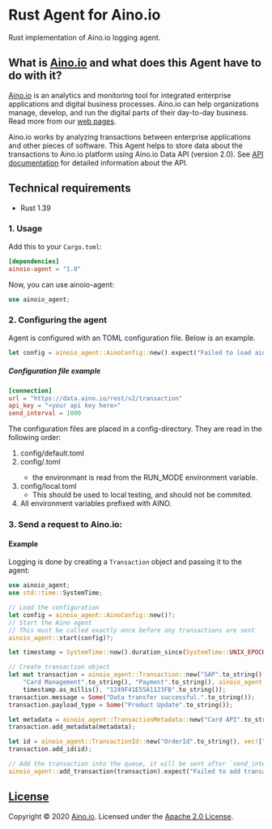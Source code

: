# Rust Agent for Aino.io

Rust implementation of Aino.io logging agent.

## What is [Aino.io](http://aino.io) and what does this Agent have to do with it?

[Aino.io](http://aino.io) is an analytics and monitoring tool for integrated enterprise applications and digital
business processes. Aino.io can help organizations manage, develop, and run the digital parts of their day-to-day
business. Read more from our [web pages](http://aino.io).

Aino.io works by analyzing transactions between enterprise applications and other pieces of software.
This Agent helps to store data about the transactions to Aino.io platform using Aino.io Data API (version 2.0).
See [API documentation](http://www.aino.io/api) for detailed information about the API.

## Technical requirements
* Rust 1.39

### 1. Usage

Add this to your `Cargo.toml`:

```toml
[dependencies]
ainoio-agent = "1.0"
```

Now, you can use ainoio-agent:

```rust
use ainoio_agent;
```

### 2. Configuring the agent
Agent is configured with an TOML configuration file. Below is an example.

```rust
let config = ainoio_agent::AinoConfig::new().expect("Failed to load aino configuration");
```

##### Configuration file example
```toml
[connection]
url = "https://data.aino.io/rest/v2/transaction"
api_key = "<your api key here>"
send_interval = 1000
```

The configuration files are placed in a config-directory. They are read in the following order:
1. config/default.toml
2. config/<environment>.toml
    * the environmant is read from the RUN_MODE environment variable.
3. config/local.toml
    * This should be used to local testing, and should not be commited.
4. All environment variables prefixed with AINO.

### 3. Send a request to Aino.io:

#### Example
Logging is done by creating a `Transaction` object and passing it to the agent:
```rust
use ainoio_agent;
use std::time::SystemTime;

// Load the configuration
let config = ainoio_agent::AinoConfig::new()?;
// Start the Aino agent
// This must be called exactly once before any transactions are sent
ainoio_agent::start(config)?;

let timestamp = SystemTime::now().duration_since(SystemTime::UNIX_EPOCH).unwrap();

// Create transaction object
let mut transaction = ainoio_agent::Transaction::new("SAP".to_string(),
    "Card Management".to_string(), "Payment".to_string(), ainoio_agent::Status::Success,
    timestamp.as_millis(), "1249F41E55A1123FB".to_string());
transaction.message = Some("Data transfer successful.".to_string());
transaction.payload_type = Some("Product Update".to_string());

let metadata = ainoio_agent::TransactionMetadata::new("Card API".to_string(), "https://somecardsystem.com".to_string());
transaction.add_metadata(metadata);

let id = ainoio_agent::TransactionId::new("OrderId".to_string(), vec!["123456".to_string(), "xxasd".to_string()]);
transaction.add_id(id);

// Add the transaction into the queue, it will be sent after `send_interval' has elapsed at the latests
ainoio_agent::add_transaction(transaction).expect("Failed to add transaction to the send queue.");
```

## [License](LICENSE)

Copyright &copy; 2020 [Aino.io](http://aino.io). Licensed under the [Apache 2.0 License](LICENSE).
